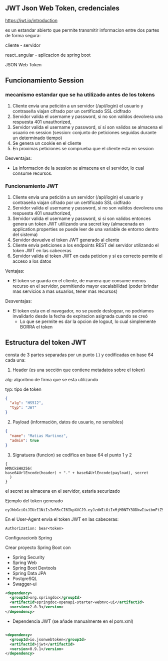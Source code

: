## JWT Json Web Token, credenciales
https://jwt.io/introduction

es un estandar abierto que permite transmitir informacion entre dos partes de forma segura: 

cliente - servidor

react..angular - aplicacion de spring boot

JSON Web Token

## Funcionamiento Session 

### mecanismo estandar que se ha utilizado antes de los tokens

1. Cliente envia una petición  a un servidor (/api/login) el usuario y contraseña viajan cifrado por un certificado SSL cidfrado
2. Servidor valida el username y password, si no son validos devolvera una respuesta 401 unauthorized,
3. Servidor valida el username y password, sí sí son validos se almacena el usuario en session (session: conjunto de peticiones seguidas durante un determinado tiempo)
4. Se genera un cookie en el cliente
5. En proximas peticiones se comprueba que el cliente esta en session

Desventajas:

* La informacion de la session se almacena en el servidor, lo cual consume recursos.

### Funcionamiento JWT

1. Cliente envia una petición  a un servidor (/api/login) el usuario y contraseña viajan cifrado por un certificado SSL cidfrado
2. Servidor valida el username y password, si no son validos devolvera una respuesta 401 unauthorized, 
3. Servidor valida el username y password, si si son validos entonces genera un token JWT utilizando una secret key (almacenada en application.properties se puede leer de una variable de entorno dentro del sistema)
4. Servidor devuelve el token JWT generado al cliente
5. Cliente envía peticiones a los endpoints REST del servidor utilizando el token JWT en las cabeceras
6. Servidor valida el token JWT en cada peticion y si es correcto permite el acceso a los datos

Ventajas:

* El token se guarda en el cliente, de manera que consume menos recurso en el servidor, permitiendo mayor escalabilidad (poder brindar mas servicios a mas usuarios, tener mas recursos)

Desventajas:

* El token esta en el navegador, no se puede deslogear, no podriamos invalidarlo desde la fecha de expiracion asignada cuando se creó
    * Lo que se permite es dar la opcion de logout, lo cual simplemente BORRA el token
 
## Estructura del token JWT

consta de 3 partes separadas por un punto (.) y codificadas en base 64 cada una:

1.  Header (es una sección que contiene metadatos sobre el token)

alg: algoritmo de firma que se esta utilizando

typ: tipo de token

```json
{
  "alg": "HS512",
  "typ": "JWT"
}

```

2. Payload (información, datos de usuario, no sensibles)

```json
{
  "name": "Matias Martinez",
  "admin": true
}
```

3. Signatuera (funcion) se codifica en base 64 el punto 1 y 2 

```
{
HMACkSHA256(
base64UrlEncode(header) + "." + base64UrlEncode(payload), secret
  )
}
```

el secret se almacena en el servidor, estaria securizado

Ejemplo del token generado 

```
eyJhbGciOiJIUzI1NiIsInR5cCI6IkpXVCJ9.eyJzdWIiOiIxMjM0NTY3ODkwIiwibmFtZSI6IkpvaG4gRG9lIiwiaWF0IjoxNTE2MjM5MDIyfQ.SflKxwRJSMeKKF2QT4fwpMeJf36POk6yJV_adQssw5c
```

En el User-Agent envia el token JWT en las cabeceras:

```
Authorization: bear<token>
```

Configuracionb Spring

Crear proyecto Spring Boot con 

* Spring Security
* Spring Web
* Spring Boot Devtools
* Spring Data JPA
* PostgreSQL
* Swagger-ui 
```xml
<dependency>
  <groupId>org.springdoc</groupId>
  <artifactId>springdoc-openapi-starter-webmvc-ui</artifactId>
  <version>2.0.3</version>
</dependency>
```
* Dependencia JWT (se añade manualmente en el pom.xml)

```xml

<dependency>
  <groupId>io.jsonwebtoken</groupId>
  <artifactId>jjwt</artifactId>
  <version>0.9.1</version>
</dependency>
```